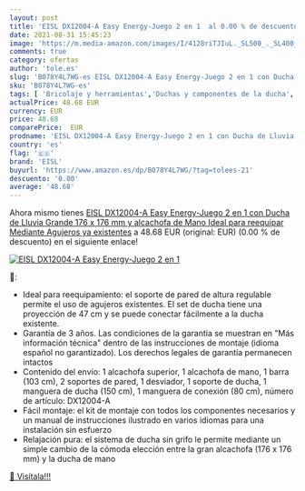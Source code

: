 ```yaml
---
layout: post
title: 'EISL DX12004-A Easy Energy-Juego 2 en 1  al 0.00 % de descuento'
date: 2021-08-31 15:45:23
image: 'https://m.media-amazon.com/images/I/4128riTJIuL._SL500_._SL400_.jpg'
comments: true
category: ofertas
author: 'tole.es'
slug: 'B078Y4L7WG-es EISL DX12004-A Easy Energy-Juego 2 en 1 con Ducha de...'
sku: 'B078Y4L7WG-es'
tags: [ 'Bricolaje y herramientas','Duchas y componentes de la ducha','Fontanería de baño','Instalación de baño y cocina','alcachofa','eisl', ]
actualPrice: 48.68 EUR
currency: EUR
price: 48.68
comparePrice:  EUR
prodname: 'EISL DX12004-A Easy Energy-Juego 2 en 1 con Ducha de Lluvia Grande  176 x 176 mm  y alcachofa de Mano  Ideal para reequipar Mediante Agujeros ya existentes'
country: 'es'
flag: '🇪🇸'
brand: 'EISL'
buyurl: 'https://www.amazon.es/dp/B078Y4L7WG/?tag=tolees-21'
descuento: '0.00'
average: '48.68'
---
```


Ahora mismo tienes [EISL DX12004-A Easy Energy-Juego 2 en 1 con Ducha de Lluvia Grande  176 x 176 mm  y alcachofa de Mano  Ideal para reequipar Mediante Agujeros ya existentes](https://www.amazon.es/dp/B078Y4L7WG/?tag=tolees-21) a 48.68 EUR (original:  EUR) (0.00 %  de descuento) en el siguiente enlace!

[![EISL DX12004-A Easy Energy-Juego 2 en 1 ](https://m.media-amazon.com/images/I/4128riTJIuL._SL500_._SL400_.jpg)](https://www.amazon.es/dp/B078Y4L7WG/?tag=tolees-21)

🔎:

- Ideal para reequipamiento: el soporte de pared de altura regulable permite el uso de agujeros existentes. El set de ducha tiene una proyección de 47 cm y se puede conectar fácilmente a la ducha existente.
- Garantía de 3 años. Las condiciones de la garantía se muestran en "Más información técnica" dentro de las instrucciones de montaje (idioma español no garantizado). Los derechos legales de garantía permanecen intactos
- Contenido del envío: 1 alcachofa superior, 1 alcachofa de mano, 1 barra (103 cm), 2 soportes de pared, 1 desviador, 1 soporte de ducha, 1 manguera de ducha (150 cm), 1 manguera de conexión (80 cm), número de artículo: DX12004-A
- Fácil montaje: el kit de montaje con todos los componentes necesarios y un manual de instrucciones ilustrado en varios idiomas para una instalación sin esfuerzo
- Relajación pura: el sistema de ducha sin grifo le permite mediante un simple cambio de la cómoda elección entre la gran alcachofa (176 x 176 mm) y la ducha de mano

[🛒 Visítala!!!](https://www.amazon.es/dp/B078Y4L7WG/?tag=tolees-21)
